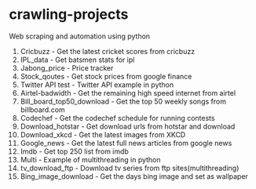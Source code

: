 # crawling-projects
Web scraping and automation using python

1. Cricbuzz - Get the latest cricket scores from cricbuzz
2. IPL_data - Get batsmen stats for ipl
3. Jabong_price - Price tracker
4. Stock_qoutes - Get stock prices from google finance
5. Twitter API test - Twitter API example in python
6. Airtel-badwidth - Get the remaining high speed internet from airtel
7. Bill_board_top50_download - Get the top 50 weekly songs from billboard.com
8. Codechef - Get the codechef schedule for running contests
9. Download_hotstar - Get download urls from hotstar and download
10. Download_xkcd - Get the latest images from XKCD
11. Google_news - Get the latest full news articles from google news
12. Imdb - Get top 250 list from imdb
13. Multi - Example of multithreading in python
14. tv_download_ftp - Download tv series from ftp sites(multithreading)
15. Bing_image_download - Get the days bing image and set as wallpaper

